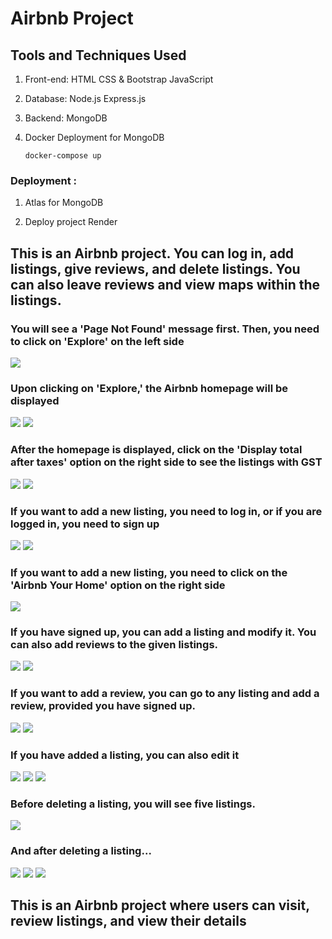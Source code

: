 
# Airbnb Project #

## Tools and Techniques Used 
1. Front-end: HTML CSS & Bootstrap JavaScript
2. Database: Node.js Express.js
3. Backend: MongoDB 
4. Docker Deployment for MongoDB 

    `docker-compose up`

### Deployment :

1. Atlas for MongoDB 

2. Deploy project Render

## This is an Airbnb project. You can log in, add listings, give reviews, and delete listings. You can also leave reviews and view maps within the listings.

### You will see a 'Page Not Found' message first. Then, you need to click on 'Explore' on the left side
<img src="./images/1.png">

### Upon clicking on 'Explore,' the Airbnb homepage will be displayed
<img src="./images/2.png">
<img src="./images/2.1.png">

### After the homepage is displayed, click on the 'Display total after taxes' option on the right side to see the listings with GST
<img src="./images/3.png">
<img src="./images/3.1.png">

### If you want to add a new listing, you need to log in, or if you are logged in, you need to sign up
<img src="./images/4.png">
<img src="./images/5.png">


### If you want to add a new listing, you need to click on the 'Airbnb Your Home' option on the right side 
<img src="./images/6.png">

### If you have signed up, you can add a listing and modify it. You can also add reviews to the given listings. 
<img src="./images/7.png">
<img src="./images/7.1.png">

### If you want to add a review, you can go to any listing and add a review, provided you have signed up.
<img src="./images/addReview1.png">
<img src="./images/addReview2.png">

### If you have added a listing, you can also edit it 
<img src="./images/edit1.png">
<img src="./images/edit2.png">
<img src="./images/edit3.png">

### Before deleting a listing, you will see five listings.
<img src="./images/2.png">


### And after deleting a listing...
<img src="./images/delete.png">
<img src="./images/delete2.png">
<img src="./images/delete3.png">

## This is an Airbnb project where users can visit, review listings, and view their details





